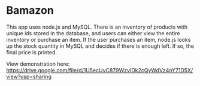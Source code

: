 # Bamazon

This app uses node.js and MySQL. There is an inventory of products with unique ids stored in the database, and users can either view the entire inventory or purchase an item. If the user purchases an item, node.js looks up the stock quantity in MySQL and decides if there is enough left. If so, the final price is printed.

View demonstration here: https://drive.google.com/file/d/1U5ecUvC879WzvIDk2cQyWdVz4nY71D5X/view?usp=sharing 
